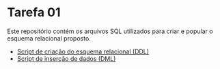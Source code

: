 # Tarefa 01

Este repositório contém os arquivos SQL utilizados para criar e popular o esquema relacional proposto.

- [Script de criação do esquema relacional (DDL)](tarefa01-create.sql)
- [Script de inserção de dados (DML)](tarefa01-inserts.sql)
